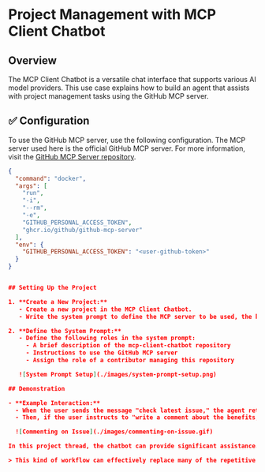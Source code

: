 # Project Management with MCP Client Chatbot

## Overview

The MCP Client Chatbot is a versatile chat interface that supports various AI model providers. This use case explains how to build an agent that assists with project management tasks using the GitHub MCP server.


## ✅ Configuration

To use the GitHub MCP server, use the following configuration. The MCP server used here is the official GitHub MCP server. For more information, visit the [GitHub MCP Server repository](https://github.com/github/github-mcp-server).

```json
{
  "command": "docker",
  "args": [
    "run",
    "-i",
    "--rm",
    "-e",
    "GITHUB_PERSONAL_ACCESS_TOKEN",
    "ghcr.io/github/github-mcp-server"
  ],
  "env": {
    "GITHUB_PERSONAL_ACCESS_TOKEN": "<user-github-token>"
  }
}


## Setting Up the Project

1. **Create a New Project:**
   - Create a new project in the MCP Client Chatbot.
   - Write the system prompt to define the MCP server to be used, the background, and the roles, allowing you to create an agent that assists with specific tasks.

2. **Define the System Prompt:**
   - Define the following roles in the system prompt:
     - A brief description of the mcp-client-chatbot repository
     - Instructions to use the GitHub MCP server
     - Assign the role of a contributor managing this repository

   ![System Prompt Setup](./images/system-prompt-setup.png)

## Demonstration

- **Example Interaction:**
  - When the user sends the message "check latest issue," the agent retrieves and summarizes the latest issue using the GitHub API.
  - Then, if the user instructs to "write a comment about the benefits," the agent writes the appropriate comment.

  ![Commenting on Issue](./images/commenting-on-issue.gif)

In this project thread, the chatbot can provide significant assistance. It can directly merge PRs or perform reviews as well.

> This kind of workflow can effectively replace many of the repetitive tasks involved in managing a GitHub project.
